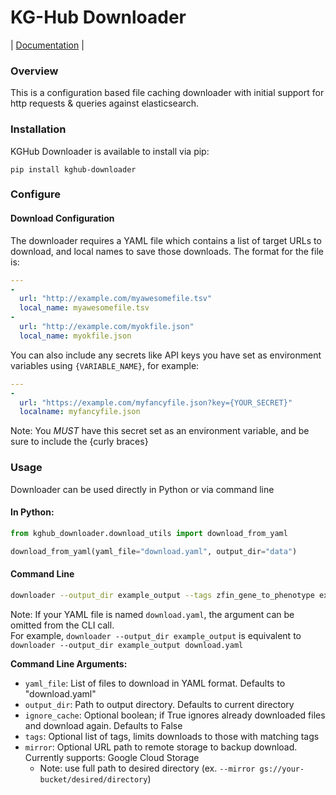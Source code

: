 # KG-Hub Downloader

| [Documentation](https://monarch-initiative.github.io/kghub-downloader) |

### Overview

This is a configuration based file caching downloader with initial support for http requests & queries against elasticsearch.

### Installation

KGHub Downloader is available to install via pip:
```
pip install kghub-downloader
```

### Configure 

#### Download Configuration

The downloader requires a YAML file which contains a list of target URLs to download, and local names to save those downloads.
The format for the file is:
```yaml
---
- 
  url: "http://example.com/myawesomefile.tsv"
  local_name: myawesomefile.tsv
-
  url: "http://example.com/myokfile.json"
  local_name: myokfile.json

```

You can also include any secrets like API keys you have set as environment variables using `{VARIABLE_NAME}`, for example:  
```yaml
---
-
  url: "https://example.com/myfancyfile.json?key={YOUR_SECRET}"
  localname: myfancyfile.json
```
Note: You _MUST_ have this secret set as an environment variable, and be sure to include the {curly braces}

### Usage

Downloader can be used directly in Python or via command line

#### In Python:

```python
from kghub_downloader.download_utils import download_from_yaml

download_from_yaml(yaml_file="download.yaml", output_dir="data")
```

#### Command Line
```bash
downloader --output_dir example_output --tags zfin_gene_to_phenotype example.yaml
```
Note: If your YAML file is named `download.yaml`, the argument can be omitted from the CLI call.  
For example, `downloader --output_dir example_output` is equivalent to `downloader --output_dir example_output download.yaml`

**Command Line Arguments:**  
- `yaml_file`: List of files to download in YAML format. Defaults to "download.yaml"  
- `output_dir`: Path to output directory. Defaults to current directory  
- `ignore_cache`: Optional boolean; if True ignores already downloaded files and download again. Defaults to False  
- `tags`: Optional list of tags, limits downloads to those with matching tags
- `mirror`: Optional URL path to remote storage to backup download. Currently supports: Google Cloud Storage
  - Note: use full path to desired directory (ex. `--mirror gs://your-bucket/desired/directory`)